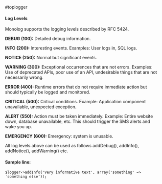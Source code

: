 #toplogger

#### Log Levels

Monolog supports the logging levels described by RFC 5424.

**DEBUG (100):** Detailed debug information.

**INFO (200):** Interesting events. Examples: User logs in, SQL logs.

**NOTICE (250):** Normal but significant events.

**WARNING (300):** Exceptional occurrences that are not errors. Examples: Use of deprecated APIs, poor use of an API, undesirable things that are not necessarily wrong.

**ERROR (400):** Runtime errors that do not require immediate action but should typically be logged and monitored.

**CRITICAL (500):** Critical conditions. Example: Application component unavailable, unexpected exception.

**ALERT (550):** Action must be taken immediately. Example: Entire website down, database unavailable, etc. This should trigger the SMS alerts and wake you up.

**EMERGENCY (600):** Emergency: system is unusable.

All log levels above can be used as follows addDebug(), addInfo(), addNotice(), addWarning() etc.

#### Sample line:

```$logger->addInfo('Very informative text', array('something' => 'something else'));```
